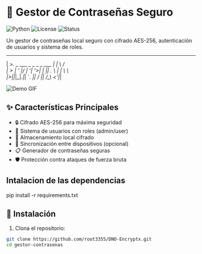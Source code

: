 # 🔐 Gestor de Contraseñas Seguro

![Python](https://img.shields.io/badge/Python-3.8%2B-blue)
![License](https://img.shields.io/badge/License-MIT-green)
![Status](https://img.shields.io/badge/Status-Stable-brightgreen)

Un gestor de contraseñas local seguro con cifrado AES-256, autenticación de usuarios y sistema de roles.

 ___                             _   __  _ 
| __>._ _  ___  _ _  _ _  ___  _| |_ \ \/  
| _> | ' |/ | '| '_>| | || . \  | |   \ \  
|___>|_|_|\_|_.|_|  `_. ||  _/  |_|  _/\_\ 
                    <___'|_|                

![Demo GIF](https://media.giphy.com/media/v1.Y2lkPTc5MGI3NjExcDk5dWl3OGVkY2VhZzV6M2JtY3J6eGJlcW5tZ2NqdGJxZzB0eWZ6ZyZlcD12MV9pbnRlcm5hbF9naWZfYnlfaWQmY3Q9Zw/xT5LMHxhOfscxPfIfm/giphy.gif)

## ✨ Características Principales

- 🔒 Cifrado AES-256 para máxima seguridad
- 👥 Sistema de usuarios con roles (admin/user)
- 📁 Almacenamiento local cifrado
- 🔄 Sincronización entre dispositivos (opcional)
- 📋 Generador de contraseñas seguras
- 🛡️ Protección contra ataques de fuerza bruta

## Intalacion de las dependencias

pip install -r requirements.txt

## 🚀 Instalación

1. Clona el repositorio:
```bash
git clone https://github.com/root3355/DNO-Encryptx.git
cd gestor-contrasenas